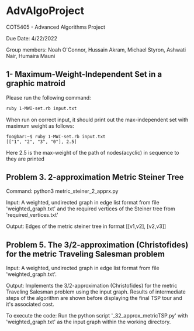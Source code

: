 # AdvAlgoProject
COT5405 - Advanced Algorithms Project

Due Date: 4/22/2022

Group members: Noah O'Connor, Hussain Akram, Michael Styron, Ashwati Nair, Humaira Mauni

## 1- Maximum-Weight-Independent Set in a graphic matroid
Please run the following command:
```bash
ruby 1-MWI-set.rb input.txt
```

When run on correct input, it should print out the max-independent set with maximum weight as follows:

```console
foo@bar:~$ ruby 1-MWI-set.rb input.txt
[["1", "2", "3", "0"], 2.5]
```
Here 2.5 is the max-weight of the path of nodes(acyclic) in sequence to they are printed

## Problem 3. 2-approximation Metric Steiner Tree
Command: python3 metric_steiner_2_apprx.py

Input: A weighted, undirected graph in edge list format from file 'weighted_graph.txt' and the required vertices of the Steiner tree from 'required_vertices.txt'

Output: Edges of the metric steiner tree in format [[v1,v2], [v2,v3]]


## Problem 5. The 3/2-approximation (Christofides) for the metric Traveling Salesman problem

Input: A weighted, undirected graph in edge list format from file 'weighted_graph.txt'.

Output: Implements the 3/2-approximation (Christofides) for the metric Traveling Salesman problem using the input graph. Results of intermediate steps of the algorithm are shown before displaying the final TSP tour and it's associated cost.

To execute the code:
Run the python script '_32_approx_metricTSP.py' with 'weighted_graph.txt' as the input graph within the working directory.
